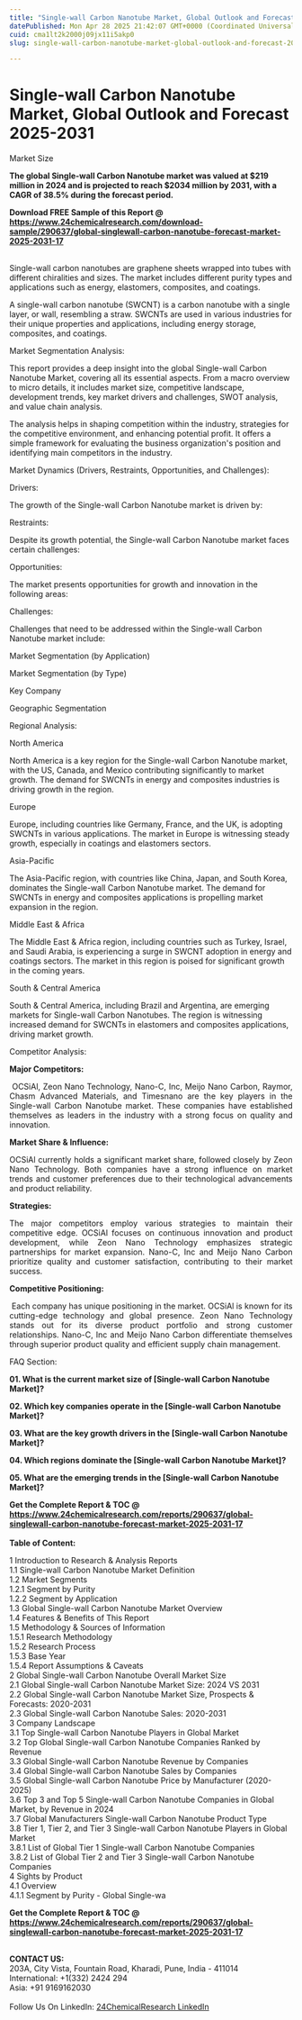 ```yaml
---
title: "Single-wall Carbon Nanotube Market, Global Outlook and Forecast 2025-2031"
datePublished: Mon Apr 28 2025 21:42:07 GMT+0000 (Coordinated Universal Time)
cuid: cma1lt2k2000j09jx11i5akp0
slug: single-wall-carbon-nanotube-market-global-outlook-and-forecast-2025-2031

---
```


# Single-wall Carbon Nanotube Market, Global Outlook and Forecast 2025-2031

<p>Market Size</p><p>
</p><p><strong>The global Single-wall Carbon Nanotube market was valued at $219 million in 2024 and is projected to reach $2034 million by 2031, with a CAGR of 38.5% during the forecast period.</strong></p><div><b>Download FREE Sample of this Report @ 
            <a href="https://www.24chemicalresearch.com/download-sample/290637/global-singlewall-carbon-nanotube-forecast-market-2025-2031-17">
            https://www.24chemicalresearch.com/download-sample/290637/global-singlewall-carbon-nanotube-forecast-market-2025-2031-17</a></b></div><br><p>
</p><p>Single-wall carbon nanotubes are graphene sheets wrapped into tubes with different chiralities and sizes. The market includes different purity types and applications such as energy, elastomers, composites, and coatings.</p><p>
</p><p>A single-wall carbon nanotube (SWCNT) is a carbon nanotube with a single layer, or wall, resembling a straw. SWCNTs are used in various industries for their unique properties and applications, including energy storage, composites, and coatings.</p><p>
Market Segmentation Analysis:</p><p>
</p><p>This report provides a deep insight into the global Single-wall Carbon Nanotube Market, covering all its essential aspects. From a macro overview to micro details, it includes market size, competitive landscape, development trends, key market drivers and challenges, SWOT analysis, and value chain analysis.</p><p>
</p><p>The analysis helps in shaping competition within the industry, strategies for the competitive environment, and enhancing potential profit. It offers a simple framework for evaluating the business organization's position and identifying main competitors in the industry.</p><p>
Market Dynamics (Drivers, Restraints, Opportunities, and Challenges):</p><p>
Drivers:</p><p>
</p><p>The growth of the Single-wall Carbon Nanotube market is driven by:</p><p>
</p><p>
Restraints:</p><p>
</p><p>Despite its growth potential, the Single-wall Carbon Nanotube market faces certain challenges:</p><p>
</p><p>
Opportunities:</p><p>
</p><p>The market presents opportunities for growth and innovation in the following areas:</p><p>
</p><p>
Challenges:</p><p>
</p><p>Challenges that need to be addressed within the Single-wall Carbon Nanotube market include:</p><p>
</p><p>
Market Segmentation (by Application)</p><p>
</p><p>
Market Segmentation (by Type)</p><p>
</p><p>
Key Company</p><p>
</p><p>
Geographic Segmentation</p><p>
</p><p>
	</p><p>
Regional Analysis:</p><p>
North America</p><p>
</p><p>North America is a key region for the Single-wall Carbon Nanotube market, with the US, Canada, and Mexico contributing significantly to market growth. The demand for SWCNTs in energy and composites industries is driving growth in the region.</p><p>
Europe</p><p>
</p><p>Europe, including countries like Germany, France, and the UK, is adopting SWCNTs in various applications. The market in Europe is witnessing steady growth, especially in coatings and elastomers sectors.</p><p>
Asia-Pacific</p><p>
</p><p>The Asia-Pacific region, with countries like China, Japan, and South Korea, dominates the Single-wall Carbon Nanotube market. The demand for SWCNTs in energy and composites applications is propelling market expansion in the region.</p><p>
Middle East &amp; Africa</p><p>
</p><p>The Middle East &amp; Africa region, including countries such as Turkey, Israel, and Saudi Arabia, is experiencing a surge in SWCNT adoption in energy and coatings sectors. The market in this region is poised for significant growth in the coming years.</p><p>
South &amp; Central America</p><p>
</p><p>South &amp; Central America, including Brazil and Argentina, are emerging markets for Single-wall Carbon Nanotubes. The region is witnessing increased demand for SWCNTs in elastomers and composites applications, driving market growth.</p><p>
Competitor Analysis:</p><p>
</p><p style="text-align:justify"><strong>Major Competitors:</strong></p><p>
</p><p style="text-align:justify"> OCSiAl, Zeon Nano Technology, Nano-C, Inc, Meijo Nano Carbon, Raymor, Chasm Advanced Materials, and Timesnano are the key players in the Single-wall Carbon Nanotube market. These companies have established themselves as leaders in the industry with a strong focus on quality and innovation.</p><p>
</p><p style="text-align:justify"><strong>Market Share &amp; Influence:</strong> </p><p>
</p><p style="text-align:justify">OCSiAl currently holds a significant market share, followed closely by Zeon Nano Technology. Both companies have a strong influence on market trends and customer preferences due to their technological advancements and product reliability.</p><p>
</p><p style="text-align:justify"><strong>Strategies:</strong> </p><p>
</p><p style="text-align:justify">The major competitors employ various strategies to maintain their competitive edge. OCSiAl focuses on continuous innovation and product development, while Zeon Nano Technology emphasizes strategic partnerships for market expansion. Nano-C, Inc and Meijo Nano Carbon prioritize quality and customer satisfaction, contributing to their market success.</p><p>
</p><p style="text-align:justify"><strong>Competitive Positioning:</strong></p><p>
</p><p style="text-align:justify"> Each company has unique positioning in the market. OCSiAl is known for its cutting-edge technology and global presence. Zeon Nano Technology stands out for its diverse product portfolio and strong customer relationships. Nano-C, Inc and Meijo Nano Carbon differentiate themselves through superior product quality and efficient supply chain management.</p><p>
FAQ Section:</p><p>
</p><p><strong>01. What is the current market size of [Single-wall Carbon Nanotube Market]?</strong></p><p>
</p><p>
</p><p><strong>02. Which key companies operate in the [Single-wall Carbon Nanotube Market]?</strong></p><p>
</p><p>
</p><p><strong>03. What are the key growth drivers in the [Single-wall Carbon Nanotube Market]?</strong></p><p>
</p><p>
</p><p><strong>04. Which regions dominate the [Single-wall Carbon Nanotube Market]?</strong></p><p>
</p><p>
</p><p><strong>05. What are the emerging trends in the [Single-wall Carbon Nanotube Market]?</strong></p><p>
</p><p>
</p><p></p>

<div><b>Get the Complete Report & TOC @ 
            <a href="https://www.24chemicalresearch.com/reports/290637/global-singlewall-carbon-nanotube-forecast-market-2025-2031-17">
            https://www.24chemicalresearch.com/reports/290637/global-singlewall-carbon-nanotube-forecast-market-2025-2031-17</a></b></div><br>
            <b>Table of Content:</b><p>1 Introduction to Research & Analysis Reports<br />
 1.1 Single-wall Carbon Nanotube Market Definition<br />
 1.2 Market Segments<br />
 1.2.1 Segment by Purity<br />
 1.2.2 Segment by Application<br />
 1.3 Global Single-wall Carbon Nanotube Market Overview<br />
 1.4 Features & Benefits of This Report<br />
 1.5 Methodology & Sources of Information<br />
 1.5.1 Research Methodology<br />
 1.5.2 Research Process<br />
 1.5.3 Base Year<br />
 1.5.4 Report Assumptions & Caveats<br />
2 Global Single-wall Carbon Nanotube Overall Market Size<br />
 2.1 Global Single-wall Carbon Nanotube Market Size: 2024 VS 2031<br />
 2.2 Global Single-wall Carbon Nanotube Market Size, Prospects & Forecasts: 2020-2031<br />
 2.3 Global Single-wall Carbon Nanotube Sales: 2020-2031<br />
3 Company Landscape<br />
 3.1 Top Single-wall Carbon Nanotube Players in Global Market<br />
 3.2 Top Global Single-wall Carbon Nanotube Companies Ranked by Revenue<br />
 3.3 Global Single-wall Carbon Nanotube Revenue by Companies<br />
 3.4 Global Single-wall Carbon Nanotube Sales by Companies<br />
 3.5 Global Single-wall Carbon Nanotube Price by Manufacturer (2020-2025)<br />
 3.6 Top 3 and Top 5 Single-wall Carbon Nanotube Companies in Global Market, by Revenue in 2024<br />
 3.7 Global Manufacturers Single-wall Carbon Nanotube Product Type<br />
 3.8 Tier 1, Tier 2, and Tier 3 Single-wall Carbon Nanotube Players in Global Market<br />
 3.8.1 List of Global Tier 1 Single-wall Carbon Nanotube Companies<br />
 3.8.2 List of Global Tier 2 and Tier 3 Single-wall Carbon Nanotube Companies<br />
4 Sights by Product<br />
 4.1 Overview<br />
 4.1.1 Segment by Purity - Global Single-wa</p>

<div><b>Get the Complete Report & TOC @ 
            <a href="https://www.24chemicalresearch.com/reports/290637/global-singlewall-carbon-nanotube-forecast-market-2025-2031-17">
            https://www.24chemicalresearch.com/reports/290637/global-singlewall-carbon-nanotube-forecast-market-2025-2031-17</a></b></div><br>

<b>CONTACT US:</b><br>
            203A, City Vista, Fountain Road, Kharadi, Pune, India - 411014<br>
            International: +1(332) 2424 294<br>
            Asia: +91 9169162030 <br><br>
            Follow Us On LinkedIn: <a href="https://www.linkedin.com/company/24chemicalresearch/">24ChemicalResearch LinkedIn</a>